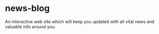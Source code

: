 # news-blog
An interactive web site which will keep you updated with all vital news and valuable info around you.

